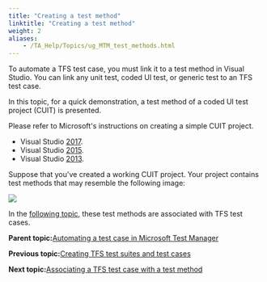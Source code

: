 ```yaml
--- 
title: "Creating a test method"
linktitle: "Creating a test method"
weight: 2
aliases: 
    - /TA_Help/Topics/ug_MTM_test_methods.html
---
```


To automate a TFS test case, you must link it to a test method in Visual Studio. You can link any unit test, coded UI test, or generic test to an TFS test case.

In this topic, for a quick demonstration, a test method of a coded UI test project \(CUIT\) is presented.

Please refer to Microsoft's instructions on creating a simple CUIT project.

-   Visual Studio [2017](https://almvm.azurewebsites.net/labs/tfs/codedui/).
-   Visual Studio [2015](https://msdn.microsoft.com/en-us/library/dd286726.aspx#VerifyingCodeUsingCUITCreate).
-   Visual Studio [2013](https://msdn.microsoft.com/en-us/library/dd286726(v=vs.120).aspx).

Suppose that you've created a working CUIT project. Your project contains test methods that may resemble the following image:

![](/images//Images/MTM_test_methods.png)

In the [following topic](/TA_Help/Topics/ug_MTM_codedUI_association.html), these test methods are associated with TFS test cases.

**Parent topic:**[Automating a test case in Microsoft Test Manager](/TA_Help/Topics/ug_MTM_automating_TC.html)

**Previous topic:**[Creating TFS test suites and test cases](/TA_Help/Topics/Integration_MTM_creating_MTM_test_suite.html)

**Next topic:**[Associating a TFS test case with a test method](/TA_Help/Topics/ug_MTM_codedUI_association.html)

